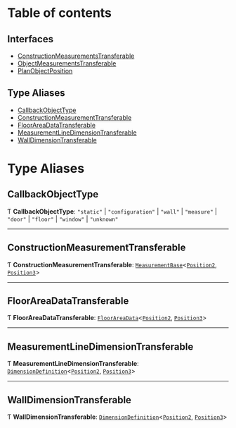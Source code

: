 # Table of contents

## Interfaces

- [ConstructionMeasurementsTransferable](../interfaces/planner_core_src_roomle_planner_ui_callback._internal_.ConstructionMeasurementsTransferable.md)
- [ObjectMeasurementsTransferable](../interfaces/planner_core_src_roomle_planner_ui_callback._internal_.ObjectMeasurementsTransferable.md)
- [PlanObjectPosition](../interfaces/planner_core_src_roomle_planner_ui_callback._internal_.PlanObjectPosition.md)

## Type Aliases

- [CallbackObjectType](planner_core_src_roomle_planner_ui_callback._internal_.md#callbackobjecttype)
- [ConstructionMeasurementTransferable](planner_core_src_roomle_planner_ui_callback._internal_.md#constructionmeasurementtransferable)
- [FloorAreaDataTransferable](planner_core_src_roomle_planner_ui_callback._internal_.md#floorareadatatransferable)
- [MeasurementLineDimensionTransferable](planner_core_src_roomle_planner_ui_callback._internal_.md#measurementlinedimensiontransferable)
- [WallDimensionTransferable](planner_core_src_roomle_planner_ui_callback._internal_.md#walldimensiontransferable)

# Type Aliases

## CallbackObjectType

Ƭ **CallbackObjectType**: ``"static"`` \| ``"configuration"`` \| ``"wall"`` \| ``"measure"`` \| ``"door"`` \| ``"floor"`` \| ``"window"`` \| ``"unknown"``

___

## ConstructionMeasurementTransferable

Ƭ **ConstructionMeasurementTransferable**: [`MeasurementBase`](../interfaces/configurator_core_src_roomle_configurator._internal_.MeasurementBase.md)<[`Position2`](../interfaces/common_core_src_common_interfaces.Position2.md), [`Position3`](../interfaces/common_core_src_common_interfaces.Position3.md)\>

___

## FloorAreaDataTransferable

Ƭ **FloorAreaDataTransferable**: [`FloorAreaData`](../interfaces/planner_core_src_roomle_planner._internal_.FloorAreaData.md)<[`Position2`](../interfaces/common_core_src_common_interfaces.Position2.md), [`Position3`](../interfaces/common_core_src_common_interfaces.Position3.md)\>

___

## MeasurementLineDimensionTransferable

Ƭ **MeasurementLineDimensionTransferable**: [`DimensionDefinition`](../interfaces/configurator_core_src_roomle_configurator._internal_.DimensionDefinition.md)<[`Position2`](../interfaces/common_core_src_common_interfaces.Position2.md), [`Position3`](../interfaces/common_core_src_common_interfaces.Position3.md)\>

___

## WallDimensionTransferable

Ƭ **WallDimensionTransferable**: [`DimensionDefinition`](../interfaces/configurator_core_src_roomle_configurator._internal_.DimensionDefinition.md)<[`Position2`](../interfaces/common_core_src_common_interfaces.Position2.md), [`Position3`](../interfaces/common_core_src_common_interfaces.Position3.md)\>
